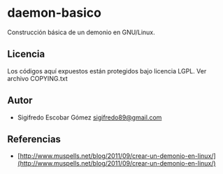 daemon-basico
=============

Construcción básica de un demonio en GNU/Linux.

Licencia
--------

Los códigos aquí expuestos están protegidos bajo licencia LGPL. Ver archivo COPYING.txt

Autor
-----

* Sigifredo Escobar Gómez <sigifredo89@gmail.com>

Referencias
-----------

* [http://www.muspells.net/blog/2011/09/crear-un-demonio-en-linux/](http://www.muspells.net/blog/2011/09/crear-un-demonio-en-linux/)
